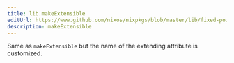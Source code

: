```yaml
---
title: lib.makeExtensible
editUrl: https://www.github.com/nixos/nixpkgs/blob/master/lib/fixed-points.nix#L151C48
description: makeExtensible
---
```


Same as `makeExtensible` but the name of the extending attribute is
customized.

